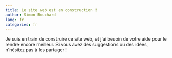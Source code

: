 ```yaml
---
title: Le site web est en construction !
author: Simon Bouchard
lang: fr
categories: fr
---
```


Je suis en train de construire ce site web, et j'ai besoin de votre aide pour le rendre encore meilleur. Si vous avez des suggestions ou des idées, n'hésitez pas à les partager !
